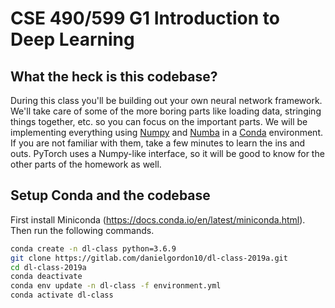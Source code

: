 # CSE 490/599 G1 Introduction to Deep Learning


## What the heck is this codebase? ##

During this class you'll be building out your own neural network framework. We'll take care of some of the more boring parts like loading data, stringing things together, etc. so you can focus on the important parts.
We will be implementing everything using [Numpy](https://docs.scipy.org/doc/numpy/user/quickstart.html) and [Numba](https://numba.pydata.org/numba-doc/dev/user/5minguide.html) in a [Conda](https://docs.conda.io/en/latest/) environment.
If you are not familiar with them, take a few minutes to learn the ins and outs. PyTorch uses a Numpy-like interface, so it will be good to know for the other parts of the homework as well.

## Setup Conda and the codebase ##
First install Miniconda (https://docs.conda.io/en/latest/miniconda.html). Then run the following commands.

```bash
conda create -n dl-class python=3.6.9
git clone https://gitlab.com/danielgordon10/dl-class-2019a.git
cd dl-class-2019a
conda deactivate
conda env update -n dl-class -f environment.yml
conda activate dl-class
```
